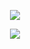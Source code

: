 <p align='center'>
    <img            src="https://capsule-render.vercel.app/api?type=waving&color=auto&height=300&section=header&text=capsule%20render&fontSize=90&animation=fadeIn&fontAlignY=38&desc=Decorate%20GitHub%20Profile%20or%20any%20Repo%20like%20me!&descAlignY=51&descAlign=62"/>
</p>

<p align='center'>
    <img            src="https://streak-stats.demolab.com?user=owo404&theme=dark&hide_current_streak=true&hide_longest_streak=true"/>
</p>
